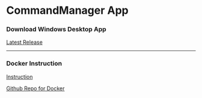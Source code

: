 # CommandManager App

### Download Windows Desktop App

[Latest Release](https://github.com/eaeoz/command-manager-windows/releases/download/1.0.0/CommandManager_1.0.0.exe)

---

### Docker Instruction

[Instruction](https://hub.docker.com/r/eaeoz/command-manager-docker)

[Github Repo for Docker](https://github.com/eaeoz/command-manager-docker)
